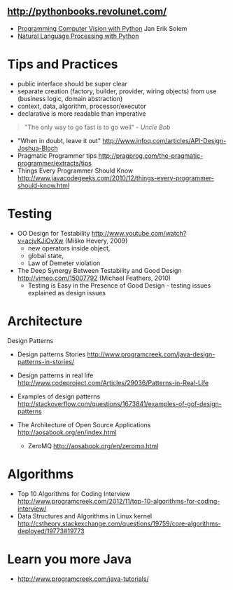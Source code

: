 http://pythonbooks.revolunet.com/
-----------------------------------

* [Programming Computer Vision with Python](http://programmingcomputervision.com/downloads/ProgrammingComputerVision_CCdraft.pdf) Jan Erik Solem
* [Natural Language Processing with Python](http://nltk.org/book/)


Tips and Practices
==================
* public interface should be super clear
* separate creation (factory, builder, provider, wiring objects) from use (business logic, domain abstraction)
* context, data, algorithm, processor/executor
* declarative is more readable than imperative

> "The only way to go fast is to go well" - *Uncle Bob*

* "When in doubt, leave it out" http://www.infoq.com/articles/API-Design-Joshua-Bloch
* Pragmatic Programmer tips http://pragprog.com/the-pragmatic-programmer/extracts/tips
* Things Every Programmer Should Know http://www.javacodegeeks.com/2010/12/things-every-programmer-should-know.html

Testing
=======
* OO Design for Testability http://www.youtube.com/watch?v=acjvKJiOvXw (Miško Hevery, 2009)
    * new operators inside object,
    * global state, 
    * Law of Demeter violation
* The Deep Synergy Between Testability and Good Design http://vimeo.com/15007792 (Michael Feathers, 2010)
    * Testing is Easy in the Presence of Good Design - testing issues explained as design issues

Architecture
============

Design Patterns
* Design patterns Stories http://www.programcreek.com/java-design-patterns-in-stories/
* Design patterns in real life http://www.codeproject.com/Articles/29036/Patterns-in-Real-Life
* Examples of design patterns http://stackoverflow.com/questions/1673841/examples-of-gof-design-patterns
 

* The Architecture of Open Source Applications http://aosabook.org/en/index.html
  * ZeroMQ http://aosabook.org/en/zeromq.html

Algorithms
==========
* Top 10 Algorithms for Coding Interview  http://www.programcreek.com/2012/11/top-10-algorithms-for-coding-interview/
* Data Structures and Algorithms in Linux kernel http://cstheory.stackexchange.com/questions/19759/core-algorithms-deployed/19773#19773

Learn you more Java
===================
* http://www.programcreek.com/java-tutorials/
